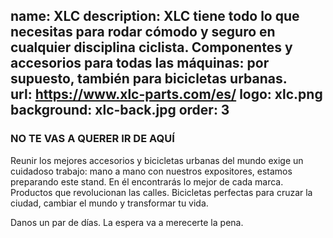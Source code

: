 name: XLC
description: XLC tiene todo lo que necesitas para rodar cómodo y seguro en cualquier disciplina ciclista. Componentes y accesorios para todas las máquinas: por supuesto, también para bicicletas urbanas.  
url: https://www.xlc-parts.com/es/
logo: xlc.png
background: xlc-back.jpg
order: 3
----
### NO TE VAS A QUERER IR DE AQUÍ

Reunir los mejores accesorios y bicicletas urbanas del mundo exige un cuidadoso trabajo: mano a mano con nuestros expositores, estamos preparando este stand. En él encontrarás lo mejor de cada marca. Productos que revolucionan las calles. Bicicletas perfectas para cruzar la ciudad, cambiar el mundo y transformar tu vida.

Danos un par de días. La espera va a merecerte la pena.

